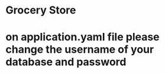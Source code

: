 # Grocery Store
# on application.yaml file please change the username of your database  and password  
